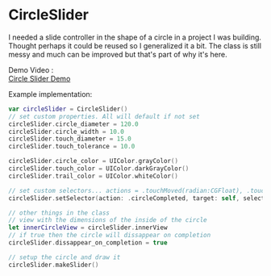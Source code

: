 # CircleSlider
I needed a slide controller in the shape of a circle in a project I was building. Thought perhaps it could be reused so I generalized it a bit. The class is still messy and much can be improved but that's part of why it's here.

Demo Video :                                                                              
[Circle Slider Demo](https://www.youtube.com/watch?v=miEAdFv1KE0)


Example implementation:

```swift
var circleSlider = CircleSlider()
// set custom properties. All will default if not set
circleSlider.circle_diameter = 120.0 
circleSlider.circle_width = 10.0
circleSlider.touch_diameter = 15.0 
circleSlider.touch_tolerance = 10.0 

circleSlider.circle_color = UIColor.grayColor()
circleSlider.touch_color = UIColor.darkGrayColor()
circleSlider.trail_color = UIColor.whiteColor()

// set custom selectors... actions = .touchMoved(radian:CGFloat), .touchFailed, .circleCompleted
circleSlider.setSelector(action: .circleCompleted, target: self, selector: #selector(someFunction))

// other things in the class
// view with the dimensions of the inside of the circle
let innerCircleView = circleSlider.innerView
// if true then the circle will dissappear on completion
circleSlider.dissappear_on_completion = true

// setup the circle and draw it
circleSlider.makeSlider()
```
